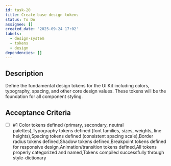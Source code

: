 ```yaml
---
id: task-20
title: Create base design tokens
status: To Do
assignee: []
created_date: '2025-09-24 17:02'
labels:
  - design-system
  - tokens
  - design
dependencies: []
---
```


## Description

Define the fundamental design tokens for the UI Kit including colors, typography, spacing, and other core design values. These tokens will be the foundation for all component styling.

## Acceptance Criteria
<!-- AC:BEGIN -->
- [ ] #1 Color tokens defined (primary, secondary, neutral palettes),Typography tokens defined (font families, sizes, weights, line heights),Spacing tokens defined (consistent spacing scale),Border radius tokens defined,Shadow tokens defined,Breakpoint tokens defined for responsive design,Animation/transition tokens defined,All tokens properly categorized and named,Tokens compiled successfully through style-dictionary
<!-- AC:END -->

